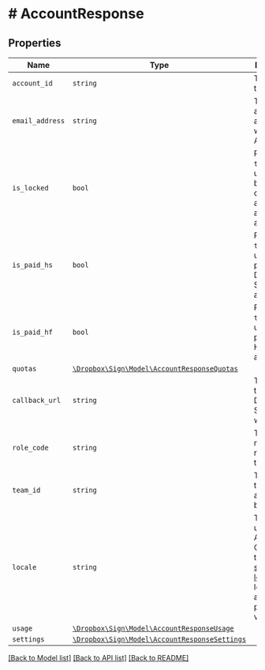 # # AccountResponse



## Properties

Name | Type | Description | Notes
------------ | ------------- | ------------- | -------------
| `account_id` | ```string``` |  The ID of the Account  |  |
| `email_address` | ```string``` |  The email address associated with the Account.  |  |
| `is_locked` | ```bool``` |  Returns `true` if the user has been locked out of their account by a team admin.  |  |
| `is_paid_hs` | ```bool``` |  Returns `true` if the user has a paid Dropbox Sign account.  |  |
| `is_paid_hf` | ```bool``` |  Returns `true` if the user has a paid HelloFax account.  |  |
| `quotas` | [```\Dropbox\Sign\Model\AccountResponseQuotas```](AccountResponseQuotas.md) |    |  |
| `callback_url` | ```string``` |  The URL that Dropbox Sign events will `POST` to.  |  |
| `role_code` | ```string``` |  The membership role for the team.  |  |
| `team_id` | ```string``` |  The id of the team account belongs to.  |  |
| `locale` | ```string``` |  The locale used in this Account. Check out the list of [supported locales](/api/reference/constants/#supported-locales) to learn more about the possible values.  |  |
| `usage` | [```\Dropbox\Sign\Model\AccountResponseUsage```](AccountResponseUsage.md) |    |  |
| `settings` | [```\Dropbox\Sign\Model\AccountResponseSettings```](AccountResponseSettings.md) |    |  |

[[Back to Model list]](../../README.md#models) [[Back to API list]](../../README.md#endpoints) [[Back to README]](../../README.md)
